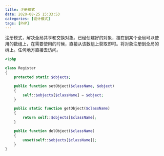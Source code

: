```yaml
---
title: 注册模式
date: 2020-08-25 15:33:53
categories: [设计模式]
tags: [PHP]
---
```



注册模式，解决全局共享和交换对象。已经创建好的对象，挂在到某个全局可以使用的数组上，在需要使用的时候，直接从该数组上获取即可。将对象注册到全局的树上。任何地方直接去访问。

<!--more-->

```php
<?php

class Register
{
    protected static $objects;

    public function setObject($className, $object)
    {
        self::$objects[$className] = $object;
    }

    public static function getObject($className)
    {
        return self::$objects[$className];
    }

    public function delObject($className)
    {
        unset(self::$objects[$className]);
    }
}
```